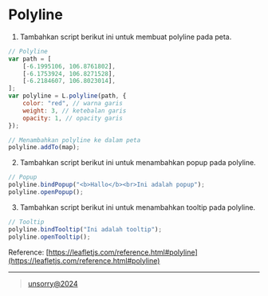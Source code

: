 # Polyline

1. Tambahkan script berikut ini untuk membuat polyline pada peta.
```javascript
// Polyline
var path = [
	[-6.1995106, 106.8761802],
	[-6.1753924, 106.8271528],
	[-6.2184607, 106.8023014],
];
var polyline = L.polyline(path, {
	color: "red", // warna garis
	weight: 3, // ketebalan garis
	opacity: 1, // opacity garis
});

// Menambahkan polyline ke dalam peta
polyline.addTo(map);
```

2. Tambahkan script berikut ini untuk menambahkan popup pada polyline.
```javascript
// Popup
polyline.bindPopup("<b>Hallo</b><br>Ini adalah popup");
polyline.openPopup();
```

3. Tambahkan script berikut ini untuk menambahkan tooltip pada polyline.
```javascript
// Tooltip
polyline.bindTooltip("Ini adalah tooltip");
polyline.openTooltip();
```

Reference: [https://leafletjs.com/reference.html#polyline](https://leafletjs.com/reference.html#polyline)

---
> [unsorry@2024](https://unsorry.net)